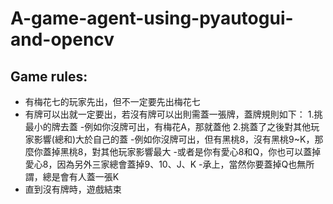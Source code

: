 # A-game-agent-using-pyautogui-and-opencv
## Game rules:
* 有梅花七的玩家先出，但不一定要先出梅花七
* 有牌可以出就一定要出，若沒有牌可以出則需蓋一張牌，蓋牌規則如下：
  1.挑最小的牌去蓋
    -例如你沒牌可出，有梅花A，那就蓋他
  2.挑蓋了之後對其他玩家影響(總和)大於自己的蓋
    -例如你沒牌可出，但有黑桃8，沒有黑桃9~K，那麼你蓋掉黑桃8，對其他玩家影響最大
    -或者是你有愛心8和Q，你也可以蓋掉愛心8，因為另外三家總會蓋掉9、10、J、K
    -承上，當然你要蓋掉Q也無所謂，總是會有人蓋一張K
* 直到沒有牌時，遊戲結束
